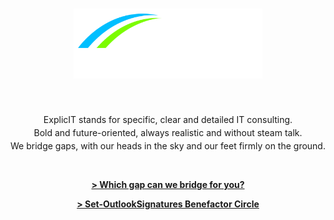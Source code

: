 ---
layout: page
title: '<img src="/assets/images/explicit consulting, color on transparent, company and slogan.png" alt="ExplicIT Consulting. We bridge the gap." style="height: 4em; object-fit: contain;"><!--ExplicIT Consulting. We bridge the gap.-->'
subtitle: |
  <p class="subtitle">
    &nbsp;
  </p>

  <p class="subtitle" style="margin-bottom:0.3em;">
    ExplicIT stands for specific, clear and detailed IT consulting.
  </p>

  <p class="subtitle" style="margin-bottom:0.3em; margin-top:0.3em;">
    Bold and future-oriented, always realistic and without steam talk.
  </p>

  <p class="subtitle" style="margin-top:0.3em;">
    We bridge gaps, with our heads in the sky and our feet firmly on the ground.
  </p>

  <p class="subtitle">
    &nbsp;
  </p>

  <p class="subtitle">
    <strong><a href="/services/">> Which gap can we bridge for you?</a></strong>
  </p>

  <p class="subtitle">
    <strong><a href="/open-source/set-outlooksignatures/">> Set-OutlookSignatures Benefactor Circle</a></strong>
  </p>
hero_image: "/assets/images/background, vietnam golden bridge.jpg"
hero_height: is-fullheight-with-navbar
hero_darken: true
description: We bridge the gap between strategy and execution. ExplicIT stands for specific, clear and detailed IT consulting.
redirect_from:
  - /home
  - /home/
---